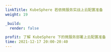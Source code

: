 ```yaml
---
linkTitle: KubeSphere 若依微服务实战上云配置准备
weight: 19

_build:
  render: false

profit: 了解 KubeSphere 下的微服务部署上云配置准备
time: 2021-12-17 20:00-20:40
---
```

